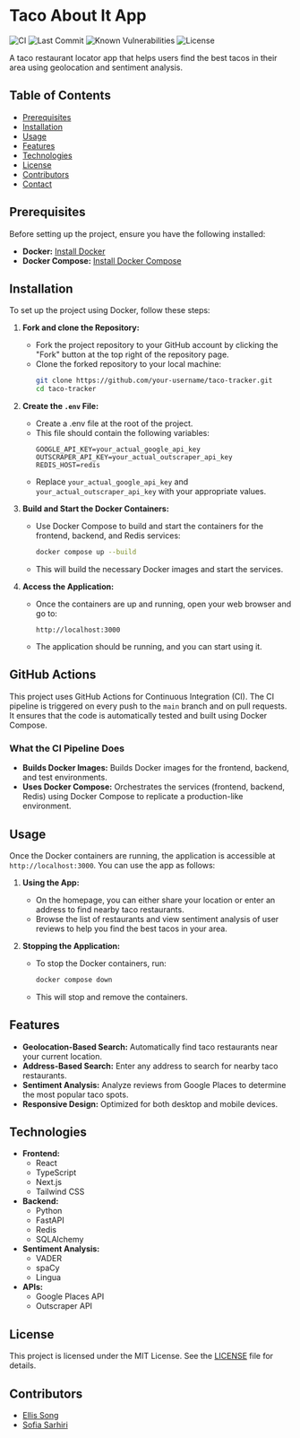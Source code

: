 # Taco About It App
![CI](https://github.com/elsong86/taco-tracker/actions/workflows/ci.yml/badge.svg) 
![Last Commit](https://img.shields.io/github/last-commit/elsong86/taco-tracker)
![Known Vulnerabilities](https://snyk.io/test/github/elsong86/taco-tracker/main/badge.svg)
![License](https://img.shields.io/badge/license-MIT-blue.svg)


A taco restaurant locator app that helps users find the best tacos in their area using geolocation and sentiment analysis.

## Table of Contents
- [Prerequisites](#prerequisites)
- [Installation](#installation)
- [Usage](#usage)
- [Features](#features)
- [Technologies](#technologies)
- [License](#license)
- [Contributors](#contributors)
- [Contact](#contact)

## Prerequisites

Before setting up the project, ensure you have the following installed:

- **Docker:** [Install Docker](https://docs.docker.com/get-docker/)
- **Docker Compose:** [Install Docker Compose](https://docs.docker.com/compose/install/)

## Installation

To set up the project using Docker, follow these steps:

1. **Fork and clone the Repository:**
   - Fork the project repository to your GitHub account by clicking the "Fork" button at the top right of the repository page.
   - Clone the forked repository to your local machine:
     ```bash
     git clone https://github.com/your-username/taco-tracker.git
     cd taco-tracker
     ```

2. **Create the `.env` File:**
   - Create a .env file at the root of the project. 
   - This file should contain the following variables:
     ```plaintext
     GOOGLE_API_KEY=your_actual_google_api_key
     OUTSCRAPER_API_KEY=your_actual_outscraper_api_key
     REDIS_HOST=redis
     ```
   - Replace `your_actual_google_api_key` and `your_actual_outscraper_api_key` with your appropriate values. 

3. **Build and Start the Docker Containers:**
   - Use Docker Compose to build and start the containers for the frontend, backend, and Redis services:
     ```bash
     docker compose up --build
     ```
   - This will build the necessary Docker images and start the services.

4. **Access the Application:**
   - Once the containers are up and running, open your web browser and go to:
     ```plaintext
     http://localhost:3000
     ```
   - The application should be running, and you can start using it.

## GitHub Actions

This project uses GitHub Actions for Continuous Integration (CI). The CI pipeline is triggered on every push to the `main` branch and on pull requests. It ensures that the code is automatically tested and built using Docker Compose.

### What the CI Pipeline Does
- **Builds Docker Images:** Builds Docker images for the frontend, backend, and test environments.
- **Uses Docker Compose:** Orchestrates the services (frontend, backend, Redis) using Docker Compose to replicate a production-like environment.

## Usage

Once the Docker containers are running, the application is accessible at `http://localhost:3000`. You can use the app as follows:

1. **Using the App:**
   - On the homepage, you can either share your location or enter an address to find nearby taco restaurants.
   - Browse the list of restaurants and view sentiment analysis of user reviews to help you find the best tacos in your area.

2. **Stopping the Application:**
   - To stop the Docker containers, run:
     ```bash
     docker compose down
     ```
   - This will stop and remove the containers.

## Features

- **Geolocation-Based Search:** Automatically find taco restaurants near your current location.
- **Address-Based Search:** Enter any address to search for nearby taco restaurants.
- **Sentiment Analysis:** Analyze reviews from Google Places to determine the most popular taco spots.
- **Responsive Design:** Optimized for both desktop and mobile devices.

## Technologies

- **Frontend:**
  - React
  - TypeScript
  - Next.js
  - Tailwind CSS
- **Backend:**
  - Python
  - FastAPI 
  - Redis
  - SQLAlchemy
- **Sentiment Analysis:**
  - VADER
  - spaCy
  - Lingua
- **APIs:**
  - Google Places API
  - Outscraper API

## License

This project is licensed under the MIT License. See the [LICENSE](LICENSE) file for details.

## Contributors
- [Ellis Song](https://github.com/elsong86)
- [Sofia Sarhiri](https://github.com/sarhiri)

